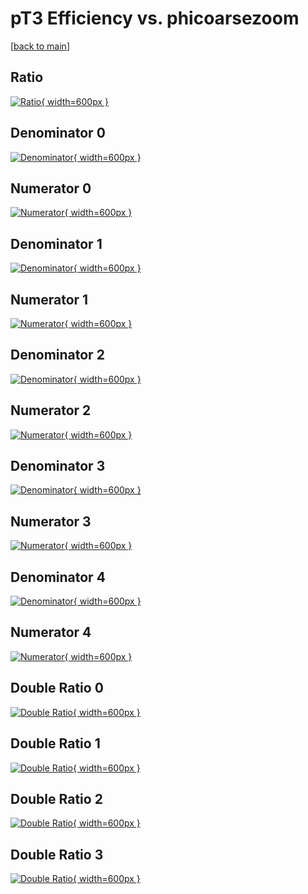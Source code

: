 # pT3 Efficiency vs. phicoarsezoom

[[back to main](./)]



## Ratio

[![Ratio](../mtv/var/pT3_base_211_-1_eff_phicoarsezoom.png){ width=600px }](../mtv/var/pT3_base_211_-1_eff_phicoarsezoom.pdf)

## Denominator 0

[![Denominator](../mtv/den/pT3_base_211_-1_eff_phicoarsezoom_den0.png){ width=600px }](../mtv/den/pT3_base_211_-1_eff_phicoarsezoom_den0.pdf)

## Numerator 0

[![Numerator](../mtv/num/pT3_base_211_-1_eff_phicoarsezoom_num0.png){ width=600px }](../mtv/num/pT3_base_211_-1_eff_phicoarsezoom_num0.pdf)

## Denominator 1

[![Denominator](../mtv/den/pT3_base_211_-1_eff_phicoarsezoom_den1.png){ width=600px }](../mtv/den/pT3_base_211_-1_eff_phicoarsezoom_den1.pdf)

## Numerator 1

[![Numerator](../mtv/num/pT3_base_211_-1_eff_phicoarsezoom_num1.png){ width=600px }](../mtv/num/pT3_base_211_-1_eff_phicoarsezoom_num1.pdf)

## Denominator 2

[![Denominator](../mtv/den/pT3_base_211_-1_eff_phicoarsezoom_den2.png){ width=600px }](../mtv/den/pT3_base_211_-1_eff_phicoarsezoom_den2.pdf)

## Numerator 2

[![Numerator](../mtv/num/pT3_base_211_-1_eff_phicoarsezoom_num2.png){ width=600px }](../mtv/num/pT3_base_211_-1_eff_phicoarsezoom_num2.pdf)

## Denominator 3

[![Denominator](../mtv/den/pT3_base_211_-1_eff_phicoarsezoom_den3.png){ width=600px }](../mtv/den/pT3_base_211_-1_eff_phicoarsezoom_den3.pdf)

## Numerator 3

[![Numerator](../mtv/num/pT3_base_211_-1_eff_phicoarsezoom_num3.png){ width=600px }](../mtv/num/pT3_base_211_-1_eff_phicoarsezoom_num3.pdf)

## Denominator 4

[![Denominator](../mtv/den/pT3_base_211_-1_eff_phicoarsezoom_den4.png){ width=600px }](../mtv/den/pT3_base_211_-1_eff_phicoarsezoom_den4.pdf)

## Numerator 4

[![Numerator](../mtv/num/pT3_base_211_-1_eff_phicoarsezoom_num4.png){ width=600px }](../mtv/num/pT3_base_211_-1_eff_phicoarsezoom_num4.pdf)

## Double Ratio 0

[![Double Ratio](../mtv/ratio/pT3_base_211_-1_eff_phicoarsezoom_ratio0.png){ width=600px }](../mtv/ratio/pT3_base_211_-1_eff_phicoarsezoom_ratio0.pdf)

## Double Ratio 1

[![Double Ratio](../mtv/ratio/pT3_base_211_-1_eff_phicoarsezoom_ratio1.png){ width=600px }](../mtv/ratio/pT3_base_211_-1_eff_phicoarsezoom_ratio1.pdf)

## Double Ratio 2

[![Double Ratio](../mtv/ratio/pT3_base_211_-1_eff_phicoarsezoom_ratio2.png){ width=600px }](../mtv/ratio/pT3_base_211_-1_eff_phicoarsezoom_ratio2.pdf)

## Double Ratio 3

[![Double Ratio](../mtv/ratio/pT3_base_211_-1_eff_phicoarsezoom_ratio3.png){ width=600px }](../mtv/ratio/pT3_base_211_-1_eff_phicoarsezoom_ratio3.pdf)

